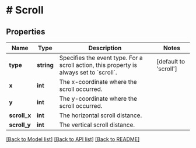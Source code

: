 # # Scroll

## Properties

Name | Type | Description | Notes
------------ | ------------- | ------------- | -------------
**type** | **string** | Specifies the event type. For a scroll action, this property is  always set to &#x60;scroll&#x60;. | [default to 'scroll']
**x** | **int** | The x-coordinate where the scroll occurred. |
**y** | **int** | The y-coordinate where the scroll occurred. |
**scroll_x** | **int** | The horizontal scroll distance. |
**scroll_y** | **int** | The vertical scroll distance. |

[[Back to Model list]](../../README.md#models) [[Back to API list]](../../README.md#endpoints) [[Back to README]](../../README.md)
